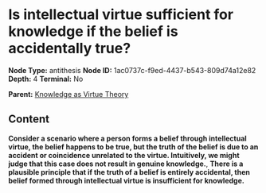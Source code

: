 # Is intellectual virtue sufficient for knowledge if the belief is accidentally true?

**Node Type:** antithesis
**Node ID:** 1ac0737c-f9ed-4437-b543-809d74a12e82
**Depth:** 4
**Terminal:** No

**Parent:** [Knowledge as Virtue Theory](knowledge-as-virtue-theory-synthesis-a263be79-77e4-49a7-bec4-393b86146376.md)

## Content

**Consider a scenario where a person forms a belief through intellectual virtue, the belief happens to be true, but the truth of the belief is due to an accident or coincidence unrelated to the virtue. Intuitively, we might judge that this case does not result in genuine knowledge.**, **There is a plausible principle that if the truth of a belief is entirely accidental, then belief formed through intellectual virtue is insufficient for knowledge.**
